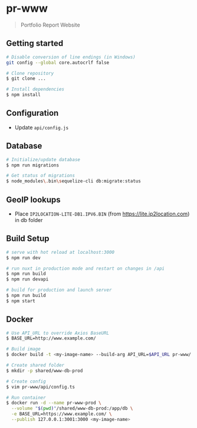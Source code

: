 # pr-www

> Portfolio Report Website

## Getting started

``` bash
# Disable conversion of line endings (in Windows)
git config --global core.autocrlf false

# Clone repository
$ git clone ...

# Install dependencies
$ npm install
```

## Configuration

- Update `api/config.js`

## Database

``` bash
# Initialize/update database
$ npm run migrations

# Get status of migrations
$ node_modules\.bin\sequelize-cli db:migrate:status
```

## GeoIP lookups

- Place `IP2LOCATION-LITE-DB1.IPV6.BIN` (from https://lite.ip2location.com) in db folder

## Build Setup

``` bash
# serve with hot reload at localhost:3000
$ npm run dev

# run nuxt in production mode and restart on changes in /api
$ npm run build
$ npm run devapi

# build for production and launch server
$ npm run build
$ npm start
```

## Docker

``` bash
# Use API_URL to override Axios BaseURL
$ BASE_URL=http://www.example.com/

# Build image
$ docker build -t <my-image-name> --build-arg API_URL=$API_URL pr-www/

# Create shared folder
$ mkdir -p shared/www-db-prod

# Create config
$ vim pr-www/api/config.ts

# Run container
$ docker run -d --name pr-www-prod \
  --volume "$(pwd)"/shared/www-db-prod:/app/db \
  -e BASE_URL=https://www.example.com/ \
  --publish 127.0.0.1:3001:3000 <my-image-name>
```
